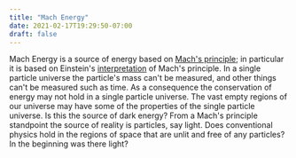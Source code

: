 ```yaml
---
title: "Mach Energy"
date: 2021-02-17T19:29:50-07:00
draft: false
---
```


Mach Energy is a source of energy based on [Mach's principle](https://en.wikipedia.org/wiki/Mach%27s_principle); in particular it is based on Einstein's [interpretation](https://en.wikipedia.org/wiki/Mach%27s_principle#Einstein's_use_of_the_principle) of Mach's principle. In a single particle universe the particle's mass can't be measured, and other things can't be measured such as time. As a consequence the conservation of energy may not hold in a single particle universe. The vast empty regions of our universe may have some of the properties of the single particle universe. Is this the source of dark energy? From a Mach's principle standpoint the source of reality is particles, say light. Does conventional physics hold in the regions of space that are unlit and free of any particles? In the beginning was there light?
